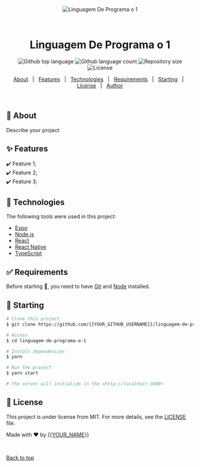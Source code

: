 <div align="center" id="top"> 
  <img src="./.github/app.gif" alt="Linguagem De Programa o 1" />

  &#xa0;

  <!-- <a href="https://linguagemdeprogramao1.netlify.app">Demo</a> -->
</div>

<h1 align="center">Linguagem De Programa o 1</h1>

<p align="center">
  <img alt="Github top language" src="https://img.shields.io/github/languages/top/{{YOUR_GITHUB_USERNAME}}/linguagem-de-programa-o-1?color=56BEB8">

  <img alt="Github language count" src="https://img.shields.io/github/languages/count/{{YOUR_GITHUB_USERNAME}}/linguagem-de-programa-o-1?color=56BEB8">

  <img alt="Repository size" src="https://img.shields.io/github/repo-size/{{YOUR_GITHUB_USERNAME}}/linguagem-de-programa-o-1?color=56BEB8">

  <img alt="License" src="https://img.shields.io/github/license/{{YOUR_GITHUB_USERNAME}}/linguagem-de-programa-o-1?color=56BEB8">

  <!-- <img alt="Github issues" src="https://img.shields.io/github/issues/{{YOUR_GITHUB_USERNAME}}/linguagem-de-programa-o-1?color=56BEB8" /> -->

  <!-- <img alt="Github forks" src="https://img.shields.io/github/forks/{{YOUR_GITHUB_USERNAME}}/linguagem-de-programa-o-1?color=56BEB8" /> -->

  <!-- <img alt="Github stars" src="https://img.shields.io/github/stars/{{YOUR_GITHUB_USERNAME}}/linguagem-de-programa-o-1?color=56BEB8" /> -->
</p>

<!-- Status -->

<!-- <h4 align="center"> 
	🚧  Linguagem De Programa o 1 🚀 Under construction...  🚧
</h4> 

<hr> -->

<p align="center">
  <a href="#dart-about">About</a> &#xa0; | &#xa0; 
  <a href="#sparkles-features">Features</a> &#xa0; | &#xa0;
  <a href="#rocket-technologies">Technologies</a> &#xa0; | &#xa0;
  <a href="#white_check_mark-requirements">Requirements</a> &#xa0; | &#xa0;
  <a href="#checkered_flag-starting">Starting</a> &#xa0; | &#xa0;
  <a href="#memo-license">License</a> &#xa0; | &#xa0;
  <a href="https://github.com/{{YOUR_GITHUB_USERNAME}}" target="_blank">Author</a>
</p>

<br>

## :dart: About ##

Describe your project

## :sparkles: Features ##

:heavy_check_mark: Feature 1;\
:heavy_check_mark: Feature 2;\
:heavy_check_mark: Feature 3;

## :rocket: Technologies ##

The following tools were used in this project:

- [Expo](https://expo.io/)
- [Node.js](https://nodejs.org/en/)
- [React](https://pt-br.reactjs.org/)
- [React Native](https://reactnative.dev/)
- [TypeScript](https://www.typescriptlang.org/)

## :white_check_mark: Requirements ##

Before starting :checkered_flag:, you need to have [Git](https://git-scm.com) and [Node](https://nodejs.org/en/) installed.

## :checkered_flag: Starting ##

```bash
# Clone this project
$ git clone https://github.com/{{YOUR_GITHUB_USERNAME}}/linguagem-de-programa-o-1

# Access
$ cd linguagem-de-programa-o-1

# Install dependencies
$ yarn

# Run the project
$ yarn start

# The server will initialize in the <http://localhost:3000>
```

## :memo: License ##

This project is under license from MIT. For more details, see the [LICENSE](LICENSE.md) file.


Made with :heart: by <a href="https://github.com/{{YOUR_GITHUB_USERNAME}}" target="_blank">{{YOUR_NAME}}</a>

&#xa0;

<a href="#top">Back to top</a>
